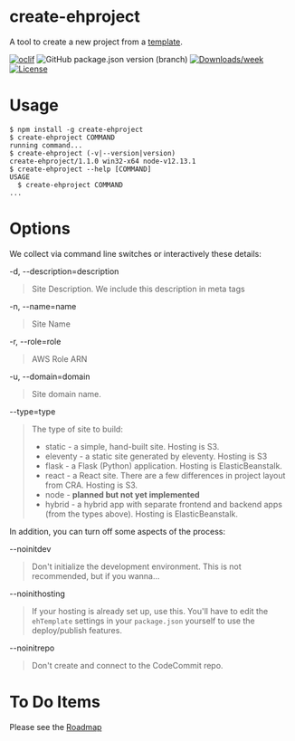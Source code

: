 # create-ehproject
A tool to create a new project from a [template](https://github.com/tdesposito/Website-Template).

[![oclif](https://img.shields.io/badge/cli-oclif-brightgreen.svg)](https://oclif.io)
![GitHub package.json version (branch)](https://img.shields.io/github/package-json/v/tdesposito/EH-CreateProject/master?label=Version)
[![Downloads/week](https://img.shields.io/npm/dw/create-ehproject.svg)](https://npmjs.org/package/create-ehproject)
[![License](https://img.shields.io/npm/l/create-ehproject.svg)](https://github.com/tdesposito/EH-CreateProject/blob/master/package.json)

# Usage
```sh-session
$ npm install -g create-ehproject
$ create-ehproject COMMAND
running command...
$ create-ehproject (-v|--version|version)
create-ehproject/1.1.0 win32-x64 node-v12.13.1
$ create-ehproject --help [COMMAND]
USAGE
  $ create-ehproject COMMAND
...
```

# Options
We collect via command line switches or interactively these details:

-d, --description=description
> Site Description. We include this description in meta tags

-n, --name=name
> Site Name

-r, --role=role
> AWS Role ARN

-u, --domain=domain
> Site domain name.

--type=type
> The type of site to build:
> * static - a simple, hand-built site. Hosting is S3.
> * eleventy - a static site generated by eleventy. Hosting is S3
> * flask - a Flask (Python) application. Hosting is ElasticBeanstalk.
> * react - a React site. There are a few differences in project layout from CRA. Hosting is S3.
> * node - **planned but not yet implemented**
> * hybrid - a hybrid app with separate frontend and backend apps (from the types above). Hosting is ElasticBeanstalk.

In addition, you can turn off some aspects of the process:

--noinitdev
> Don't initialize the development environment. This is not recommended, but if you wanna...

--noinithosting
> If your hosting is already set up, use this. You'll have to edit the `ehTemplate` settings in your `package.json` yourself to use the deploy/publish features.

--noinitrepo
> Don't create and connect to the CodeCommit repo.

# To Do Items
Please see the [Roadmap](ROADMAP.md)
